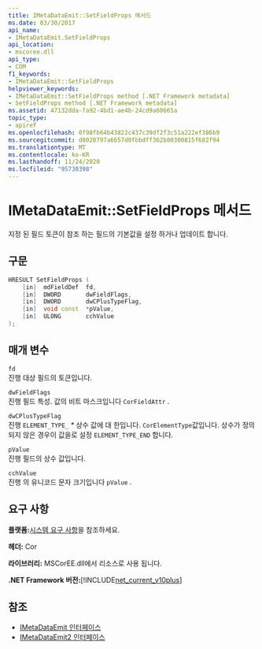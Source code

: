 ```yaml
---
title: IMetaDataEmit::SetFieldProps 메서드
ms.date: 03/30/2017
api_name:
- IMetaDataEmit.SetFieldProps
api_location:
- mscoree.dll
api_type:
- COM
f1_keywords:
- IMetaDataEmit::SetFieldProps
helpviewer_keywords:
- IMetaDataEmit::SetFieldProps method [.NET Framework metadata]
- SetFieldProps method [.NET Framework metadata]
ms.assetid: 47132dda-fa92-4bd1-ae4b-24cd9a60665a
topic_type:
- apiref
ms.openlocfilehash: 0f98fb64b43822c437c39df2f3c51a222ef386b9
ms.sourcegitcommit: d8020797a6657d0fbbdff362b80300815f682f94
ms.translationtype: MT
ms.contentlocale: ko-KR
ms.lasthandoff: 11/24/2020
ms.locfileid: "95730398"
---
```

# <a name="imetadataemitsetfieldprops-method"></a>IMetaDataEmit::SetFieldProps 메서드

지정 된 필드 토큰이 참조 하는 필드의 기본값을 설정 하거나 업데이트 합니다.  
  
## <a name="syntax"></a>구문  
  
```cpp  
HRESULT SetFieldProps (  
    [in]  mdFieldDef  fd,
    [in]  DWORD       dwFieldFlags,
    [in]  DWORD       dwCPlusTypeFlag,
    [in]  void const  *pValue,
    [in]  ULONG       cchValue
);  
```  
  
## <a name="parameters"></a>매개 변수  

 `fd`  
 진행 대상 필드의 토큰입니다.  
  
 `dwFieldFlags`  
 진행 필드 특성. 값의 비트 마스크입니다 `CorFieldAttr` .  
  
 `dwCPlusTypeFlag`  
 진행 `ELEMENT_TYPE_` *\** 상수 값에 대 한입니다. `CorElementType`값입니다. 상수가 정의 되지 않은 경우이 값을로 설정 `ELEMENT_TYPE_END` 합니다.  
  
 `pValue`  
 진행 필드의 상수 값입니다.  
  
 `cchValue`  
 진행 의 유니코드 문자 크기입니다 `pValue` .  
  
## <a name="requirements"></a>요구 사항  

 **플랫폼:**[시스템 요구 사항](../../get-started/system-requirements.md)을 참조하세요.  
  
 **헤더:** Cor  
  
 **라이브러리:** MSCorEE.dll에서 리소스로 사용 됩니다.  
  
 **.NET Framework 버전:**[!INCLUDE[net_current_v10plus](../../../../includes/net-current-v10plus-md.md)]  
  
## <a name="see-also"></a>참조

- [IMetaDataEmit 인터페이스](imetadataemit-interface.md)
- [IMetaDataEmit2 인터페이스](imetadataemit2-interface.md)
